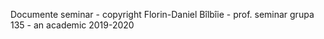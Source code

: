 Documente seminar - copyright Florin-Daniel Bîlbîie - prof. seminar grupa 135 - an academic 2019-2020